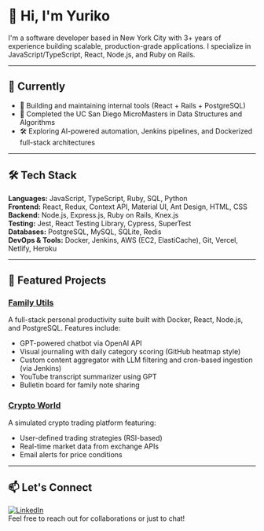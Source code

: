 # 👋 Hi, I'm Yuriko

I'm a software developer based in New York City with 3+ years of experience building scalable, production-grade applications. I specialize in JavaScript/TypeScript, React, Node.js, and Ruby on Rails.

---

## 💼 Currently

- 🔧 Building and maintaining internal tools (React + Rails + PostgreSQL)
- 🧠 Completed the UC San Diego MicroMasters in Data Structures and Algorithms
- 🛠️ Exploring AI-powered automation, Jenkins pipelines, and Dockerized full-stack architectures

---

## 🛠️ Tech Stack

**Languages:** JavaScript, TypeScript, Ruby, SQL, Python  
**Frontend:** React, Redux, Context API, Material UI, Ant Design, HTML, CSS  
**Backend:** Node.js, Express.js, Ruby on Rails, Knex.js  
**Testing:** Jest, React Testing Library, Cypress, SuperTest  
**Databases:** PostgreSQL, MySQL, SQLite, Redis  
**DevOps & Tools:** Docker, Jenkins, AWS (EC2, ElastiCache), Git, Vercel, Netlify, Heroku  

---

## 🔗 Featured Projects

### [Family Utils](https://github.com/yurikotakamiya/hlh_utils)
A full-stack personal productivity suite built with Docker, React, Node.js, and PostgreSQL. Features include:
- GPT-powered chatbot via OpenAI API
- Visual journaling with daily category scoring (GitHub heatmap style)
- Custom content aggregator with LLM filtering and cron-based ingestion (via Jenkins)
- YouTube transcript summarizer using GPT
- Bulletin board for family note sharing

### [Crypto World](https://github.com/yurikotakamiya/crypto-world)
A simulated crypto trading platform featuring:
- User-defined trading strategies (RSI-based)
- Real-time market data from exchange APIs
- Email alerts for price conditions

---

## 📫 Let's Connect

[![LinkedIn](https://img.shields.io/badge/LinkedIn-0A66C2?logo=linkedin&logoColor=white&style=flat-square)](https://www.linkedin.com/in/yuriko-takamiya/)  
Feel free to reach out for collaborations or just to chat!
